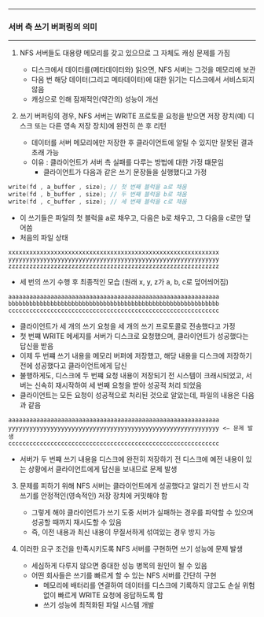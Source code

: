-----
### 서버 측 쓰기 버퍼링의 의미
-----
1. NFS 서버들도 대용량 메모리를 갖고 있으므로 그 자체도 캐싱 문제를 가짐
   - 디스크에서 데이터를(메타데이터와) 읽으면, NFS 서버는 그것을 메모리에 보관
   - 다음 번 해당 데이터(그리고 메타데이터)에 대한 읽기는 디스크에서 서비스되지 않음
   - 캐싱으로 인해 잠재적인(약간의) 성능이 개선

2. 쓰기 버퍼링의 경우, NFS 서버는 WRITE 프로토콜 요청을 받으면 저장 장치(예) 디스크 또는 다른 영속 저장 장치)에 완전히 쓴 후 리턴
   - 데이터를 서버 메모리에만 저장한 후 클라이언트에 알릴 수 있지만 잘못된 결과 초래 가능
   - 이유 : 클라이언트가 서버 측 실패를 다루는 방법에 대한 가정 떄문임
     + 클라이언트가 다음과 같은 쓰기 문장들을 실행했다고 가정
```c
write(fd , a_buffer , size); // 첫 번째 블럭을 a로 채움
write(fd , b_buffer , size); // 두 번째 블럭을 b로 채움
write(fd , c_buffer , size); // 세 번째 블럭을 c로 채움
```

   - 이 쓰기들은 파일의 첫 블럭을 a로 채우고, 다음은 b로 채우고, 그 다음을 c로만 덮어씀
   - 처음의 파일 상태
```
xxxxxxxxxxxxxxxxxxxxxxxxxxxxxxxxxxxxxxxxxxxxxxxxxxxxxxxxxxxx
yyyyyyyyyyyyyyyyyyyyyyyyyyyyyyyyyyyyyyyyyyyyyyyyyyyyyyyyyyyy
zzzzzzzzzzzzzzzzzzzzzzzzzzzzzzzzzzzzzzzzzzzzzzzzzzzzzzzzzzzz
```

   - 세 번의 쓰기 수행 후 최종적인 모습 (원래 x, y, z가 a, b, c로 덮어씌어짐)
```
aaaaaaaaaaaaaaaaaaaaaaaaaaaaaaaaaaaaaaaaaaaaaaaaaaaaaaaaaaaa
bbbbbbbbbbbbbbbbbbbbbbbbbbbbbbbbbbbbbbbbbbbbbbbbbbbbbbbbbbbb
cccccccccccccccccccccccccccccccccccccccccccccccccccccccccccc
```

   - 클라이언트가 세 개의 쓰기 요청을 세 개의 쓰기 프로토콜로 전송했다고 가정
   - 첫 번쨰 WRITE 메세지를 서버가 디스크로 요청했으며, 클라이언트가 성공했다는 답신을 받음
   - 이제 두 번쨰 쓰기 내용을 메모리 버퍼에 저장했고, 해당 내용을 디스크에 저장하기 전에 성공했다고 클라이언트에게 답신
   - 불행하게도, 디스크에 두 번쨰 요청 내용이 저장되기 전 시스템이 크래시되었고, 서버는 신속히 재시작하여 세 번째 요청을 받아 성공적 처리 되었음
   - 클라이언트는 모든 요청이 성공적으로 처리된 것으로 알았는데, 파일의 내용은 다음과 같음
```
aaaaaaaaaaaaaaaaaaaaaaaaaaaaaaaaaaaaaaaaaaaaaaaaaaaaaaaaaaaa
yyyyyyyyyyyyyyyyyyyyyyyyyyyyyyyyyyyyyyyyyyyyyyyyyyyyyyyyyyyy <− 문제 발생
cccccccccccccccccccccccccccccccccccccccccccccccccccccccccccc
```
   - 서버가 두 번쨰 쓰기 내용을 디스크에 완전히 저장하기 전 디스크에 예전 내용이 있는 상황에서 클라이언트에게 답신을 보내므로 문제 발생

3. 문제를 피하기 위해 NFS 서버는 클라이언트에게 성공했다고 알리기 전 반드시 각 쓰기를 안정적인(영속적인) 저장 장치에 커밋해야 함
   - 그렇게 해야 클라이언트가 쓰기 도중 서버가 실패하는 경우를 파악할 수 있으며 성공할 때까지 재시도할 수 있음
   - 즉, 이전 내용과 최신 내용이 무질서하게 섞여있는 경우 방지 가능

4. 이러한 요구 조건을 만족시키도록 NFS 서버를 구현하면 쓰기 성능에 문제 발생
   - 세심하게 다루지 않으면 중대한 성능 병목의 원인이 될 수 있음
   - 어떤 회사들은 쓰기를 빠르게 할 수 있는 NFS 서버를 간단히 구현
     + 메모리에 배터리를 연결하여 데이터를 디스크에 기록하지 않고도 손실 위험없이 빠르게 WRITE 요청에 응답하도록 함
     + 쓰기 성능에 최적화된 파일 시스템 개발
